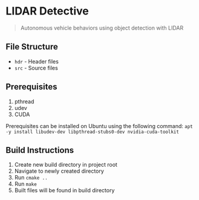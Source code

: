 # LIDAR Detective

> Autonomous vehicle behaviors using object detection with LIDAR

## File Structure
* `hdr` - Header files
* `src` - Source files

## Prerequisites
1. pthread
2. udev
3. CUDA

Prerequisites can be installed on Ubuntu using the following command:
`apt -y install libudev-dev libpthread-stubs0-dev nvidia-cuda-toolkit`

## Build Instructions
1. Create new build directory in project root
2. Navigate to newly created directory
3. Run `cmake ..`
4. Run `make`
5. Built files will be found in build directory
